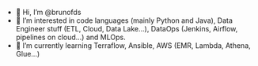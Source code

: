 - 👋 Hi, I’m @brunofds
- 👀 I’m interested in code languages (mainly Python and Java), Data Engineer stuff (ETL, Cloud, Data Lake...), DataOps (Jenkins, Airflow, pipelines on cloud...) and MLOps.
- 🌱 I’m currently learning Terraflow, Ansible, AWS (EMR, Lambda, Athena, Glue...)


